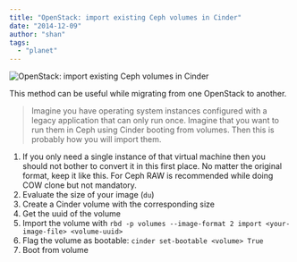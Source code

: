 ```yaml
---
title: "OpenStack: import existing Ceph volumes in Cinder"
date: "2014-12-09"
author: "shan"
tags: 
  - "planet"
---
```


![OpenStack: import existing Ceph volumes in Cinder](http://sebastien-han.fr/images/openstack-import-existing-vol-ceph-cinder.jpg)

This method can be useful while migrating from one OpenStack to another.

  

> Imagine you have operating system instances configured with a legacy application that can only run once. Imagine that you want to run them in Ceph using Cinder booting from volumes. Then this is probably how you will import them.

  

1. If you only need a single instance of that virtual machine then you should not bother to convert it in this first place. No matter the original format, keep it like this. For Ceph RAW is recommended while doing COW clone but not mandatory.
2. Evaluate the size of your image (`du`)
3. Create a Cinder volume with the corresponding size
4. Get the uuid of the volume
5. Import the volume with `rbd -p volumes --image-format 2 import <your-image-file> <volume-uuid>`
6. Flag the volume as bootable: `cinder set-bootable <volume> True`
7. Boot from volume
